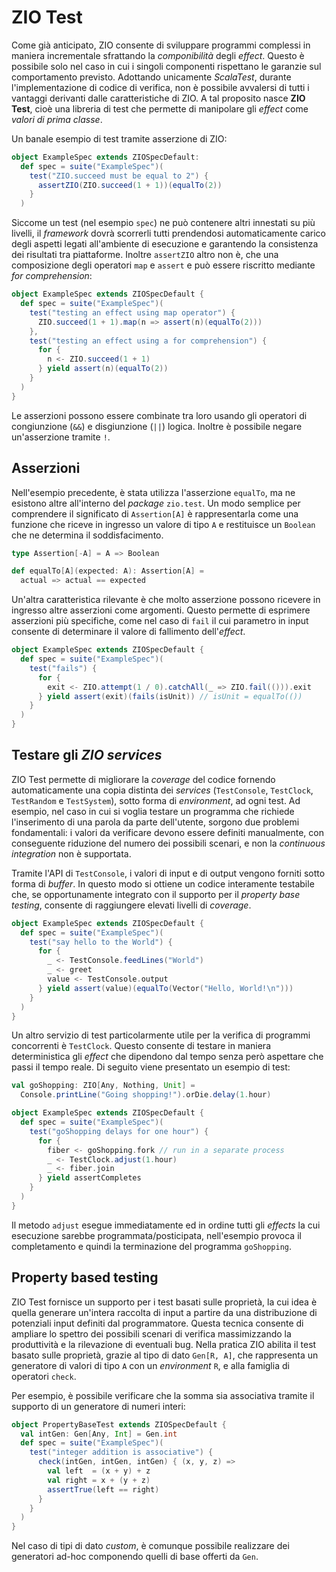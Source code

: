 # ZIO Test

Come già anticipato, ZIO consente di sviluppare programmi complessi in maniera incrementale sfrattando la _componibilità_ degli _effect_. Questo è possibile solo nel caso in cui i singoli componenti rispettano le garanzie sul comportamento previsto. Adottando unicamente _ScalaTest_, durante l'implementazione di codice di verifica, non è possibile avvalersi di tutti i vantaggi derivanti dalle caratteristiche di ZIO. A tal proposito nasce **ZIO Test**, cioè una libreria di test che permette di manipolare gli _effect_ come _valori di prima classe_.

Un banale esempio di test tramite asserzione di ZIO:
```scala
object ExampleSpec extends ZIOSpecDefault:
  def spec = suite("ExampleSpec")(
    test("ZIO.succeed must be equal to 2") {
      assertZIO(ZIO.succeed(1 + 1))(equalTo(2))
    }
  )
```
Siccome un test (nel esempio `spec`) ne può contenere altri innestati su più livelli, il _framework_ dovrà scorrerli tutti prendendosi automaticamente carico degli aspetti legati all'ambiente di esecuzione e garantendo la consistenza dei risultati tra piattaforme. Inoltre `assertZIO` altro non è, che una composizione degli operatori `map` e `assert` e può essere riscritto mediante _for comprehension_:
```scala
object ExampleSpec extends ZIOSpecDefault {
  def spec = suite("ExampleSpec")(
    test("testing an effect using map operator") {
      ZIO.succeed(1 + 1).map(n => assert(n)(equalTo(2)))
    },
    test("testing an effect using a for comprehension") {
      for {
        n <- ZIO.succeed(1 + 1)
      } yield assert(n)(equalTo(2))
    }
  )
}
```
Le asserzioni possono essere combinate tra loro usando gli operatori di congiunzione (`&&`) e disgiunzione (`||`) logica. Inoltre è possibile negare un'asserzione tramite `!`.

## Asserzioni
Nell'esempio precedente, è stata utilizza l'asserzione `equalTo`, ma ne esistono altre all'interno del _package_ `zio.test`. Un modo semplice per comprendere il significato di `Assertion[A]` è rappresentarla come una funzione che riceve in ingresso un valore di tipo `A` e restituisce un `Boolean` che ne determina il soddisfacimento. 
```scala
type Assertion[-A] = A => Boolean

def equalTo[A](expected: A): Assertion[A] =
  actual => actual == expected
```
Un'altra caratteristica rilevante è che molto asserzione possono ricevere in ingresso altre asserzioni come argomenti. Questo permette di esprimere asserzioni più specifiche, come nel caso di `fail` il cui parametro in input consente di determinare il valore di fallimento dell'_effect_.
```scala
object ExampleSpec extends ZIOSpecDefault {
  def spec = suite("ExampleSpec")(
    test("fails") {
      for {
        exit <- ZIO.attempt(1 / 0).catchAll(_ => ZIO.fail(())).exit
      } yield assert(exit)(fails(isUnit)) // isUnit = equalTo(())
    }
  )
}
```

## Testare gli _ZIO services_
ZIO Test permette di migliorare la _coverage_ del codice fornendo automaticamente una copia distinta dei _services_ (`TestConsole`, `TestClock`, `TestRandom` e `TestSystem`), sotto forma di _environment_, ad ogni test. Ad esempio, nel caso in cui si voglia testare un programma che richiede l'inserimento di una parola da parte dell'utente, sorgono due problemi fondamentali: i valori da verificare devono essere definiti manualmente, con conseguente riduzione del numero dei possibili scenari, e non la _continuous integration_ non è supportata. 

Tramite l'API di `TestConsole`, i valori di input e di output vengono forniti sotto forma di _buffer_. In questo modo si ottiene un codice interamente testabile che, se opportunamente integrato con il supporto per il _property base testing_, consente di raggiungere elevati livelli di _coverage_.
```scala
object ExampleSpec extends ZIOSpecDefault {
  def spec = suite("ExampleSpec")(
    test("say hello to the World") {
      for {
        _ <- TestConsole.feedLines("World")
        _ <- greet
        value <- TestConsole.output
      } yield assert(value)(equalTo(Vector("Hello, World!\n")))
    }
  )
}
```

Un altro servizio di test particolarmente utile per la verifica di programmi concorrenti è `TestClock`. Questo consente di testare in maniera deterministica gli _effect_ che dipendono dal tempo senza però aspettare che passi il tempo reale. Di seguito viene presentato un esempio di test:
```scala
val goShopping: ZIO[Any, Nothing, Unit] =
  Console.printLine("Going shopping!").orDie.delay(1.hour)

object ExampleSpec extends ZIOSpecDefault {
  def spec = suite("ExampleSpec")(
    test("goShopping delays for one hour") {
      for {
        fiber <- goShopping.fork // run in a separate process
        _ <- TestClock.adjust(1.hour)
        _ <- fiber.join
      } yield assertCompletes
    }
  )
}
```
Il metodo `adjust` esegue immediatamente ed in ordine tutti gli _effects_ la cui esecuzione sarebbe programmata/posticipata, nell'esempio provoca il completamento e quindi la terminazione del programma `goShopping`.

## Property based testing

ZIO Test fornisce un supporto per i test basati sulle proprietà, la cui idea è quella generare un'intera raccolta di input a partire da una distribuzione di potenziali input definiti dal programmatore. Questa tecnica consente di ampliare lo spettro dei possibili scenari di verifica massimizzando la produttività e la rilevazione di eventuali bug. Nella pratica ZIO abilita il test basato sulle proprietà, grazie al tipo di dato `Gen[R, A]`, che rappresenta un generatore di valori di tipo `A` con un _environment_ `R`, e alla famiglia di operatori `check`.

Per esempio, è possibile verificare che la somma sia associativa tramite il supporto di un generatore di numeri interi:
```scala
object PropertyBaseTest extends ZIOSpecDefault {
  val intGen: Gen[Any, Int] = Gen.int
  def spec = suite("ExampleSpec")(
    test("integer addition is associative") {
      check(intGen, intGen, intGen) { (x, y, z) =>
        val left  = (x + y) + z
        val right = x + (y + z)
        assertTrue(left == right)
      }
    }
  )
}
```
Nel caso di tipi di dato _custom_, è comunque possibile realizzare dei generatori ad-hoc componendo quelli di base offerti da `Gen`.

